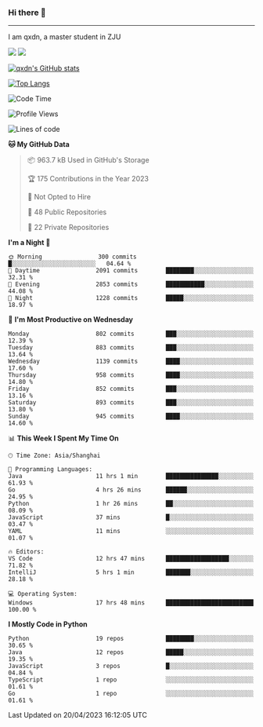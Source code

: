 ### Hi there 👋
---

I am qxdn, a master student in ZJU

[![](https://img.shields.io/badge/blog-qxdn-brightgreen?style=for-the-badge&logo=hexo)](https://qianxu.run) [![](https://img.shields.io/badge/bilibili-qxdn-ff69b4?style=for-the-badge&logo=Bilibili)](https://space.bilibili.com/11674667)


[![qxdn's GitHub stats](https://github-readme-stats.vercel.app/api?username=qxdn&count_private=true&show_icons=true)](https://github.com/qxdn)

[![Top Langs](https://github-readme-stats.vercel.app/api/top-langs/?username=qxdn&layout=compact)](https://github.com/qxdn)

<!--START_SECTION:waka-->
![Code Time](http://img.shields.io/badge/Code%20Time-993%20hrs%2031%20mins-blue)

![Profile Views](http://img.shields.io/badge/Profile%20Views-29-blue)

![Lines of code](https://img.shields.io/badge/From%20Hello%20World%20I%27ve%20Written-10.4%20million%20lines%20of%20code-blue)

**🐱 My GitHub Data** 

> 📦 963.7 kB Used in GitHub's Storage 
 > 
> 🏆 175 Contributions in the Year 2023
 > 
> 🚫 Not Opted to Hire
 > 
> 📜 48 Public Repositories 
 > 
> 🔑 22 Private Repositories 
 > 
**I'm a Night 🦉** 

```text
🌞 Morning                300 commits         █░░░░░░░░░░░░░░░░░░░░░░░░   04.64 % 
🌆 Daytime                2091 commits        ████████░░░░░░░░░░░░░░░░░   32.31 % 
🌃 Evening                2853 commits        ███████████░░░░░░░░░░░░░░   44.08 % 
🌙 Night                  1228 commits        █████░░░░░░░░░░░░░░░░░░░░   18.97 % 
```
📅 **I'm Most Productive on Wednesday** 

```text
Monday                   802 commits         ███░░░░░░░░░░░░░░░░░░░░░░   12.39 % 
Tuesday                  883 commits         ███░░░░░░░░░░░░░░░░░░░░░░   13.64 % 
Wednesday                1139 commits        ████░░░░░░░░░░░░░░░░░░░░░   17.60 % 
Thursday                 958 commits         ████░░░░░░░░░░░░░░░░░░░░░   14.80 % 
Friday                   852 commits         ███░░░░░░░░░░░░░░░░░░░░░░   13.16 % 
Saturday                 893 commits         ███░░░░░░░░░░░░░░░░░░░░░░   13.80 % 
Sunday                   945 commits         ████░░░░░░░░░░░░░░░░░░░░░   14.60 % 
```


📊 **This Week I Spent My Time On** 

```text
🕑︎ Time Zone: Asia/Shanghai

💬 Programming Languages: 
Java                     11 hrs 1 min        ███████████████░░░░░░░░░░   61.93 % 
Go                       4 hrs 26 mins       ██████░░░░░░░░░░░░░░░░░░░   24.95 % 
Python                   1 hr 26 mins        ██░░░░░░░░░░░░░░░░░░░░░░░   08.09 % 
JavaScript               37 mins             █░░░░░░░░░░░░░░░░░░░░░░░░   03.47 % 
YAML                     11 mins             ░░░░░░░░░░░░░░░░░░░░░░░░░   01.07 % 

🔥 Editors: 
VS Code                  12 hrs 47 mins      ██████████████████░░░░░░░   71.82 % 
IntelliJ                 5 hrs 1 min         ███████░░░░░░░░░░░░░░░░░░   28.18 % 

💻 Operating System: 
Windows                  17 hrs 48 mins      █████████████████████████   100.00 % 
```

**I Mostly Code in Python** 

```text
Python                   19 repos            ████████░░░░░░░░░░░░░░░░░   30.65 % 
Java                     12 repos            █████░░░░░░░░░░░░░░░░░░░░   19.35 % 
JavaScript               3 repos             █░░░░░░░░░░░░░░░░░░░░░░░░   04.84 % 
TypeScript               1 repo              ░░░░░░░░░░░░░░░░░░░░░░░░░   01.61 % 
Go                       1 repo              ░░░░░░░░░░░░░░░░░░░░░░░░░   01.61 % 
```




 Last Updated on 20/04/2023 16:12:05 UTC
<!--END_SECTION:waka-->

<!--
**qxdn/qxdn** is a ✨ _special_ ✨ repository because its `README.md` (this file) appears on your GitHub profile.

Here are some ideas to get you started:

- 🔭 I’m currently working on ...
- 🌱 I’m currently learning ...
- 👯 I’m looking to collaborate on ...
- 🤔 I’m looking for help with ...
- 💬 Ask me about ...
- 📫 How to reach me: ...
- 😄 Pronouns: ...
- ⚡ Fun fact: ...
-->

